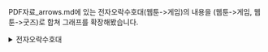 PDF자료_arrows.md에 있는 전자오락수호대(웹툰->게임)의 내용을 (웹툰->게임, 웹툰->굿즈)로 합쳐 그래프를 확장해봤습니다.


<details>
<summary>전자오락수호대</summary>
<div markdown="1">       
웹소설 - 웹툰 txt파일 다운
[전자오락수호대.txt](https://github.com/chunsejin/web-media-mix/files/8488472/default.txt)

웹소설 - 웹툰 arrows.app 공유
https://arrows.app/#/googledrive/ids=1jW8ZVTFIbMY1H4PB9zf7XCAffeuY0ZwG

  
![전자오락수호대(웹툰_게임_굿즈)](https://user-images.githubusercontent.com/83636246/163371733-bdb2e77a-b06b-4b7f-a3ed-88a151b9fa1a.png)



</div>
</details>
